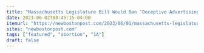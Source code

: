 ```yaml
---
title: "Massachusetts Legislature Bill Would Ban ‘Deceptive Advertising’ At Crisis Pregnancy Centers"
date: 2023-06-02T08:45:15-04:00
itemurl: "https://newbostonpost.com/2023/06/01/massachusetts-legislature-bill-would-ban-deceptive-advertising-at-crisis-pregnancy-centers/"
sites: "newbostonpost.com"
tags: ["featured", "abortion", "1A"]
draft: false
---
```


